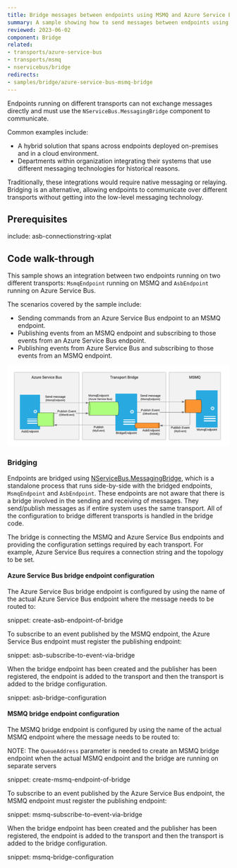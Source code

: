 ```yaml
---
title: Bridge messages between endpoints using MSMQ and Azure Service Bus
summary: A sample showing how to send messages between endpoints using different transports
reviewed: 2023-06-02
component: Bridge
related:
- transports/azure-service-bus
- transports/msmq
- nservicebus/bridge
redirects:
- samples/bridge/azure-service-bus-msmq-bridge
---
```


Endpoints running on different transports can not exchange messages directly and must use the `NServiceBus.MessagingBridge` component to communicate.

Common examples include:

* A hybrid solution that spans across endpoints deployed on-premises and in a cloud environment.
* Departments within organization integrating their systems that use different messaging technologies for historical reasons.

Traditionally, these integrations would require native messaging or relaying. Bridging is an alternative, allowing endpoints to communicate over different transports without getting into the low-level messaging technology.

## Prerequisites

include: asb-connectionstring-xplat

## Code walk-through

This sample shows an integration between two endpoints running on two different transports: `MsmqEndpoint` running on MSMQ and `AsbEndpoint` running on Azure Service Bus.

The scenarios covered by the sample include:

* Sending commands from an Azure Service Bus endpoint to an MSMQ endpoint.
* Publishing events from an MSMQ endpoint and subscribing to those events from an Azure Service Bus endpoint.
* Publishing events from Azure Service Bus and subscribing to those events from an MSMQ endpoint.

![msmq to azure service bus messaging bridge sample](msmq-to-azure-service-bus-transport-bridge-sample.png 'width=500')

### Bridging

Endpoints are bridged using [NServiceBus.MessagingBridge](/nservicebus/bridge/), which is a standalone process that runs side-by-side with the bridged endpoints, `MsmqEndpoint` and `AsbEndpoint`.  These endpoints are not aware that there is a bridge involved in the sending and receiving of messages.  They send/publish messages as if entire system uses the same transport.  All of the configuration to bridge different transports is handled in the bridge code.

The bridge is connecting the MSMQ and Azure Service Bus endpoints and providing the configuration settings required by each transport. For example, Azure Service Bus requires a connection string and the topology to be set.

#### Azure Service Bus bridge endpoint configuration

The Azure Service Bus bridge endpoint is configured by using the name of the actual Azure Service Bus endpoint where the message needs to be routed to:

snippet: create-asb-endpoint-of-bridge

To subscribe to an event published by the MSMQ endpoint, the Azure Service Bus endpoint must register the publishing endpoint:

snippet: asb-subscribe-to-event-via-bridge

When the bridge endpoint has been created and the publisher has been registered, the endpoint is added to the transport and then the transport is added to the bridge configuration.

snippet: asb-bridge-configuration

#### MSMQ bridge endpoint configuration

The MSMQ bridge endpoint is configured by using the name of the actual MSMQ endpoint where the message needs to be routed to:

NOTE: The `QueueAddress` parameter is needed to create an MSMQ bridge endpoint when the actual MSMQ endpoint and the bridge are running on separate servers

snippet: create-msmq-endpoint-of-bridge

To subscribe to an event published by the Azure Service Bus endpoint, the MSMQ endpoint must register the publishing endpoint:

snippet: msmq-subscribe-to-event-via-bridge

When the bridge endpoint has been created and the publisher has been registered, the endpoint is added to the transport and then the transport is added to the bridge configuration.

snippet: msmq-bridge-configuration





